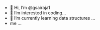 - 👋 Hi, I’m @gsairaja1
- 👀 I’m interested in coding...
- 🌱 I’m currently learning data structures ...
- me ...

<!---
gsairaja1/gsairaja1 is a ✨ special ✨ repository because its `README.md` (this file) appears on your GitHub profile.
You can click the Preview link to take a look at your changes.
--->
